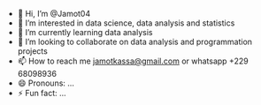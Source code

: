 - 👋 Hi, I’m @Jamot04
- 👀 I’m interested in data science, data analysis and statistics
- 🌱 I’m currently learning data analysis
- 💞️ I’m looking to collaborate on data analysis and programmation projects
- 📫 How to reach me jamotkassa@gmail.com or whatsapp +229 68098936
- 😄 Pronouns: ...
- ⚡ Fun fact: ...

<!---
Jamot04/Jamot04 is a ✨ special ✨ repository because its `README.md` (this file) appears on your GitHub profile.
You can click the Preview link to take a look at your changes.
--->
